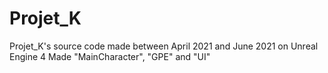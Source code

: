 # Projet_K
 
Projet_K's source code made between April 2021 and June 2021 on Unreal Engine 4
Made "MainCharacter", "GPE" and "UI"
